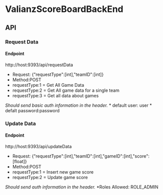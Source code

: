 # ValianzScoreBoardBackEnd
## API

### Request Data
#### Endpoint
  http://host:9393/api/requestData
  
   * Request: {"requestType":[int],"teamID":[int]}
   * Method:POST
   * requestType:1 = Get All Game Data
   * requestType:2 = Get All game data for a single team
   * requestType:3 = Get all data about games
   
   *Should send basic auth information in the header.*
      * default user: user 
      * defalt password:password
   
### Update Data
#### Endpoint
  http://host:9393/api/updateData
  
   * Request: {"requestType":[int],"teamID":[int],"gameID":[int],"score":[float]}
   * Method:POST
   * requestType:1 = Insert new game score
   * requestType:2 = Update game score
   
   *Should send auth information in the header.*
      *Roles Allowed: ROLE_ADMIN

    
